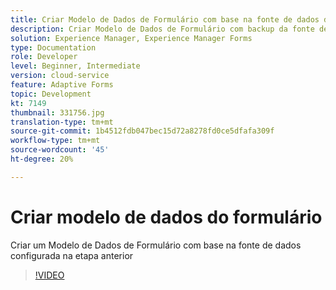 ```yaml
---
title: Criar Modelo de Dados de Formulário com base na fonte de dados do Salesforce
description: Criar Modelo de Dados de Formulário com backup da fonte de dados RESTful
solution: Experience Manager, Experience Manager Forms
type: Documentation
role: Developer
level: Beginner, Intermediate
version: cloud-service
feature: Adaptive Forms
topic: Development
kt: 7149
thumbnail: 331756.jpg
translation-type: tm+mt
source-git-commit: 1b4512fdb047bec15d72a8278fd0ce5dfafa309f
workflow-type: tm+mt
source-wordcount: '45'
ht-degree: 20%

---
```


# Criar modelo de dados do formulário

Criar um Modelo de Dados de Formulário com base na fonte de dados configurada na etapa anterior

>[!VIDEO](https://video.tv.adobe.com/v/331756/?quality=12&learn=on)

